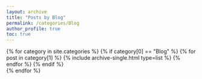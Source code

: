 ```yaml
---
layout: archive
title: "Posts by Blog"
permalink: /categories/Blog
author_profile: true
toc: true
---
```

{% for category in site.categories %}
  {% if category[0] == "Blog" %}
    {% for post in category[1] %}
      {% include archive-single.html type=list %}
    {% endfor %}
  {% endif %}  
{% endfor %}  
